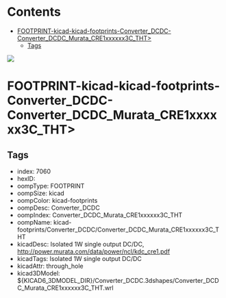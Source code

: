 



Contents
========

* [FOOTPRINT-kicad-kicad-footprints-Converter_DCDC-Converter_DCDC_Murata_CRE1xxxxxx3C_THT>](#footprint-kicad-kicad-footprints-converter_dcdc-converter_dcdc_murata_cre1xxxxxx3c_tht)
	* [Tags](#tags)
  
![][im]
# FOOTPRINT-kicad-kicad-footprints-Converter_DCDC-Converter_DCDC_Murata_CRE1xxxxxx3C_THT>

## Tags

- index: 7060
- hexID: 
- oompType: FOOTPRINT
- oompSize: kicad
- oompColor: kicad-footprints
- oompDesc: Converter_DCDC
- oompIndex: Converter_DCDC_Murata_CRE1xxxxxx3C_THT
- oompName: kicad-footprints/Converter_DCDC/Converter_DCDC_Murata_CRE1xxxxxx3C_THT
- kicadDesc: Isolated 1W single output DC/DC, http://power.murata.com/data/power/ncl/kdc_cre1.pdf
- kicadTags: Isolated 1W single output DC/DC
- kicadAttr: through_hole
- kicad3DModel: ${KICAD6_3DMODEL_DIR}/Converter_DCDC.3dshapes/Converter_DCDC_Murata_CRE1xxxxxx3C_THT.wrl



[im]: image.png
